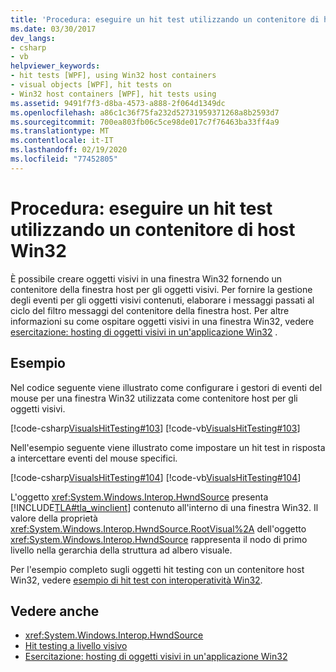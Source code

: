 ```yaml
---
title: 'Procedura: eseguire un hit test utilizzando un contenitore di host Win32'
ms.date: 03/30/2017
dev_langs:
- csharp
- vb
helpviewer_keywords:
- hit tests [WPF], using Win32 host containers
- visual objects [WPF], hit tests on
- Win32 host containers [WPF], hit tests using
ms.assetid: 9491f7f3-d8ba-4573-a888-2f064d1349dc
ms.openlocfilehash: a86c1c36f75fa232d52731959371268a8b2593d7
ms.sourcegitcommit: 700ea803fb06c5ce98de017c7f76463ba33ff4a9
ms.translationtype: MT
ms.contentlocale: it-IT
ms.lasthandoff: 02/19/2020
ms.locfileid: "77452805"
---
```

# <a name="how-to-hit-test-using-a-win32-host-container"></a>Procedura: eseguire un hit test utilizzando un contenitore di host Win32
È possibile creare oggetti visivi in una finestra Win32 fornendo un contenitore della finestra host per gli oggetti visivi. Per fornire la gestione degli eventi per gli oggetti visivi contenuti, elaborare i messaggi passati al ciclo del filtro messaggi del contenitore della finestra host. Per altre informazioni su come ospitare oggetti visivi in una finestra Win32, vedere [esercitazione: hosting di oggetti visivi in un'applicazione Win32](tutorial-hosting-visual-objects-in-a-win32-application.md) .  
  
## <a name="example"></a>Esempio  
 Nel codice seguente viene illustrato come configurare i gestori di eventi del mouse per una finestra Win32 utilizzata come contenitore host per gli oggetti visivi.  
  
 [!code-csharp[VisualsHitTesting#103](~/samples/snippets/csharp/VS_Snippets_Wpf/VisualsHitTesting/CSharp/MyWindow.cs#103)]
 [!code-vb[VisualsHitTesting#103](~/samples/snippets/visualbasic/VS_Snippets_Wpf/VisualsHitTesting/VisualBasic/MyWindow.vb#103)]  
  
 Nell'esempio seguente viene illustrato come impostare un hit test in risposta a intercettare eventi del mouse specifici.  
  
 [!code-csharp[VisualsHitTesting#104](~/samples/snippets/csharp/VS_Snippets_Wpf/VisualsHitTesting/CSharp/MyCircle.cs#104)]
 [!code-vb[VisualsHitTesting#104](~/samples/snippets/visualbasic/VS_Snippets_Wpf/VisualsHitTesting/VisualBasic/MyCircle.vb#104)]  
  
 L'oggetto <xref:System.Windows.Interop.HwndSource> presenta [!INCLUDE[TLA#tla_winclient](../../../../includes/tlasharptla-winclient-md.md)] contenuto all'interno di una finestra Win32. Il valore della proprietà <xref:System.Windows.Interop.HwndSource.RootVisual%2A> dell'oggetto <xref:System.Windows.Interop.HwndSource> rappresenta il nodo di primo livello nella gerarchia della struttura ad albero visuale.  
  
 Per l'esempio completo sugli oggetti hit testing con un contenitore host Win32, vedere [esempio di hit test con interoperatività Win32](https://github.com/microsoft/WPF-Samples/tree/master/Visual%20Layer/VisualsHitTesting).  
  
## <a name="see-also"></a>Vedere anche

- <xref:System.Windows.Interop.HwndSource>
- [Hit testing a livello visivo](hit-testing-in-the-visual-layer.md)
- [Esercitazione: hosting di oggetti visivi in un'applicazione Win32](tutorial-hosting-visual-objects-in-a-win32-application.md)
